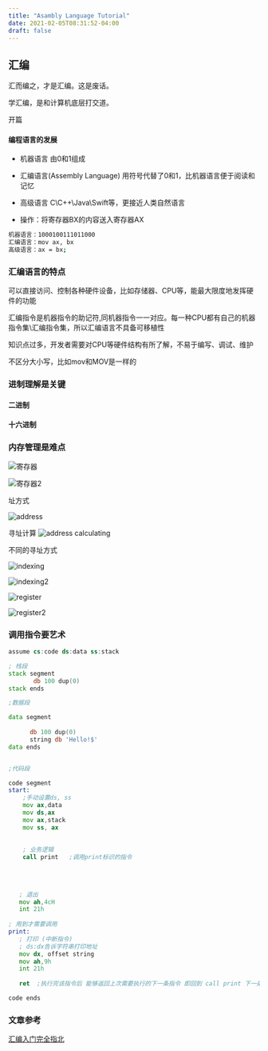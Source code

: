 ```yaml
---
title: "Asambly Language Tutorial"
date: 2021-02-05T08:31:52-04:00
draft: false
---
```


## 汇编

汇而编之，才是汇编。这是废话。

学汇编，是和计算机底层打交道。

开篇
#### 编程语言的发展

- 机器语言
由0和1组成

- 汇编语言(Assembly Language)
用符号代替了0和1，比机器语言便于阅读和记忆

- 高级语言
C\C++\Java\Swift等，更接近人类自然语言

- 操作：将寄存器BX的内容送入寄存器AX

```sh
机器语言：1000100111011000
汇编语言：mov ax, bx
高级语言：ax = bx;
```
### 汇编语言的特点

可以直接访问、控制各种硬件设备，比如存储器、CPU等，能最大限度地发挥硬件的功能

汇编指令是机器指令的助记符,同机器指令一一对应。每一种CPU都有自己的机器指令集\汇编指令集，所以汇编语言不具备可移植性

知识点过多，开发者需要对CPU等硬件结构有所了解，不易于编写、调试、维护

不区分大小写，比如mov和MOV是一样的

### 进制理解是关键

#### 二进制


#### 十六进制


### 内存管理是难点

![寄存器](https://lvchenqiang.github.io/lvchenqiang.github.io/2019/03/31/%E6%B1%87%E7%BC%96%E7%AE%80%E4%BB%8B/Snip20190401_103.png)

![寄存器2](https://lvchenqiang.github.io/lvchenqiang.github.io/2019/03/31/%E6%B1%87%E7%BC%96%E7%AE%80%E4%BB%8B/Snip20190401_104.png)

址方式

![address](https://lvchenqiang.github.io/lvchenqiang.github.io/2019/03/31/%E6%B1%87%E7%BC%96%E7%AE%80%E4%BB%8B/Snip20190331_47.png)

寻址计算
![address calculating](https://lvchenqiang.github.io/lvchenqiang.github.io/2019/03/31/%E6%B1%87%E7%BC%96%E7%AE%80%E4%BB%8B/Snip20190331_48.png)

不同的寻址方式

![indexing](https://lvchenqiang.github.io/lvchenqiang.github.io/2019/03/31/%E6%B1%87%E7%BC%96%E7%AE%80%E4%BB%8B/Snip20190401_96.png)

![indexing2](https://lvchenqiang.github.io/lvchenqiang.github.io/2019/03/31/%E6%B1%87%E7%BC%96%E7%AE%80%E4%BB%8B/Snip20190401_97.png)

![register](https://lvchenqiang.github.io/lvchenqiang.github.io/2019/03/31/%E6%B1%87%E7%BC%96%E7%AE%80%E4%BB%8B/Snip20190331_55.png)

![register2](https://lvchenqiang.github.io/lvchenqiang.github.io/2019/03/31/%E6%B1%87%E7%BC%96%E7%AE%80%E4%BB%8B/register_01.png)

### 调用指令要艺术

```asm
assume cs:code ds:data ss:stack

; 栈段
stack segment
       db 100 dup(0)
stack ends

;数据段

data segment
    
      db 100 dup(0)
      string db 'Hello!$'
data ends


;代码段

code segment
start:
    ;手动设置ds, ss
    mov ax,data
    mov ds,ax
    mov ax,stack
    mov ss, ax
    
    
    ; 业务逻辑
    call print   ;调用print标识的指令         
                
                
  
   
   ; 退出
   mov ah,4cH
   int 21h
     
; 用到才需要调用                                
print:
   ; 打印 (中断指令)     
   ; ds:dx告诉字符串打印地址 
   mov dx, offset string
   mov ah,9h
   int 21h
   
   ret  ;执行完该指令后 能够返回上次需要执行的下一条指令 即回到 call print 下一条指令              

code ends
```


### 文章参考

[汇编入门完全指北](https://lvchenqiang.github.io/2019/03/31/%E6%B1%87%E7%BC%96%E7%AE%80%E4%BB%8B/)

